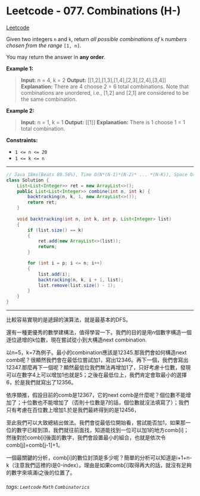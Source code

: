 # Leetcode - 077. Combinations (H-)

[Leetcode](https://leetcode.com/problems/combinations/)

Given two integers `n` and `k`, return _all possible combinations of_ `k` _numbers chosen from the range_ `[1, n]`.

You may return the answer in **any order**.

**Example 1:**

> **Input:** n = 4, k = 2
> **Output:** [[1,2],[1,3],[1,4],[2,3],[2,4],[3,4]]
> **Explanation:** There are 4 choose 2 = 6 total combinations.
> Note that combinations are unordered, i.e., [1,2] and [2,1] are considered to be the same combination.

**Example 2:**

> **Input:** n = 1, k = 1
> **Output:** [[1]]
> **Explanation:** There is 1 choose 1 = 1 total combination.

**Constraints:**

-   `1 <= n <= 20`
-   `1 <= k <= n`

---
```java
// Java 18ms(Beats 80.56%), Time O(N*(N-1)*(N-2)* ... *(N-K)), Space O(N*(N-1)*(N-2)* ... *(N-K))
class Solution {
    List<List<Integer>> ret = new ArrayList<>();
    public List<List<Integer>> combine(int n, int k) {
        backtracking(n, k, 1, new ArrayList<>());
        return ret;
    }
    
    void backtracking(int n, int k, int p, List<Integer> list)
    {
        if (list.size() == k)
        {
            ret.add(new ArrayList<>(list));
            return;
        }

        for (int i = p; i <= n; i++)
        {
            list.add(i);
            backtracking(n, k, i + 1, list);
            list.remove(list.size() - 1);
        }
    }
}
```
---

比較容易實現的是遞歸的演算法，就是最基本的DFS。

還有一種更優秀的數學建構法，值得學習一下。我們的目的是用n個數字構造一個逐位遞增的k位數，現在嘗試從小到大構造next combination.

以n=5，k=7為例子。最小的combination應該是12345.那我們會如何構造next comb呢？很顯然我們會在最低位嘗試加1，寫出12346。再下一個，我們會寫出12347.那麼再下一個呢？顯然最低位我們無法再增加1了，只好考慮十位數，發現可以在數字4上可以增加1也就是5；之後在最低位上，我們肯定會取最小的選擇6，於是我們就寫出了12356。

依序類推，假設目前的comb是12367，它的next comb是什麼呢？個位數不能增加了；十位數也不能增加了（否則十位數是7的話，個位數就沒法填寫了）；我們只有考慮在百位數上增加1.於是我們最終得到的是12456，

至此我們可以大致總結出做法。我們會從最低位開始看，嘗試能否加1，如果那一位的數字已經到頂，我們就往前面找，知道能找到一位可以加1的地方comb[i]；然後對於comb[i]後面的數字，我們會設置最小的組合，也就是依次令comb[j]=comb[j-1]+1。

一個最關鍵的分析，comb[i]的數位封頂是多少呢？簡單的分析可以知道是i+1+n-k（注意我們這裡的i是0-index）。理由是如果comb[i]取得再大的話，就沒有足夠的數字來填滿i之後的位置了。


###### tags: `Leetcode` `Math` `Combinatorics`